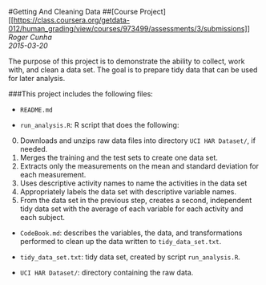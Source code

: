 #Getting And Cleaning Data 
##[Course Project][[https://class.coursera.org/getdata-012/human_grading/view/courses/973499/assessments/3/submissions]]
*Roger Cunha*  
*2015-03-20* 

The purpose of this project is to demonstrate the ability to collect, work with, and clean a data set. The goal is to prepare tidy data that can be used for later analysis. 

###This project includes the following files: 

- `README.md`
 
- `run_analysis.R`: R script that does the following: 
 0. Downloads and unzips raw data files into directory `UCI HAR Dataset/`, if needed. 
 1. Merges the training and the test sets to create one data set. 
 2. Extracts only the measurements on the mean and standard deviation for each measurement.  
 3. Uses descriptive activity names to name the activities in the data set 
 4. Appropriately labels the data set with descriptive variable names.  
 5. From the data set in the previous step, creates a second, independent tidy data set with the average of each variable for each activity and each subject. 

- `CodeBook.md`: describes the variables, the data, and transformations performed to clean up the data written to `tidy_data_set.txt`. 
 
- `tidy_data_set.txt`: tidy data set, created by script `run_analysis.R`. 
 
- `UCI HAR Dataset/`: directory containing the raw data. 
